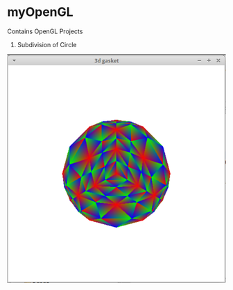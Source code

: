 # myOpenGL
Contains OpenGL Projects
1. Subdivision of Circle
  
  ![Alt text](https://github.com/harshpanchal-hp/myOpenGL/blob/master/SubDiv.png?raw=true "Subdivision of Circle")
